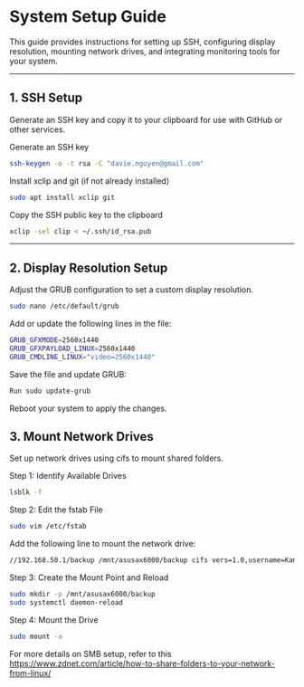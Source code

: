 # System Setup Guide

This guide provides instructions for setting up SSH, configuring display resolution, mounting network drives, and integrating monitoring tools for your system.

---

## 1. SSH Setup

Generate an SSH key and copy it to your clipboard for use with GitHub or other services.

Generate an SSH key
```bash
ssh-keygen -o -t rsa -C "davie.nguyen@gmail.com"
```
Install xclip and git (if not already installed)
```bash
sudo apt install xclip git
```
Copy the SSH public key to the clipboard
```bash
xclip -sel clip < ~/.ssh/id_rsa.pub
```

---

## 2. Display Resolution Setup

Adjust the GRUB configuration to set a custom display resolution.

```bash
sudo nano /etc/default/grub
```
Add or update the following lines in the file:

```bash
GRUB_GFXMODE=2560x1440
GRUB_GFXPAYLOAD_LINUX=2560x1440
GRUB_CMDLINE_LINUX="video=2560x1440"
```
Save the file and update GRUB:
```bash
Run sudo update-grub
```
Reboot your system to apply the changes.


## 3. Mount Network Drives

Set up network drives using cifs to mount shared folders.

Step 1: Identify Available Drives
```bash
lsblk -f
```
Step 2: Edit the fstab File
```bash
sudo vim /etc/fstab
```
Add the following line to mount the network drive:
```bash
//192.168.50.1/backup /mnt/asusax6000/backup cifs vers=1.0,username=Kanasu,password=$$$$$,domain=WORKGROUP 0 0
```
Step 3: Create the Mount Point and Reload
```bash
sudo mkdir -p /mnt/asusax6000/backup
sudo systemctl daemon-reload
```

Step 4: Mount the Drive
```bash
sudo mount -a
```
For more details on SMB setup, refer to this https://www.zdnet.com/article/how-to-share-folders-to-your-network-from-linux/
